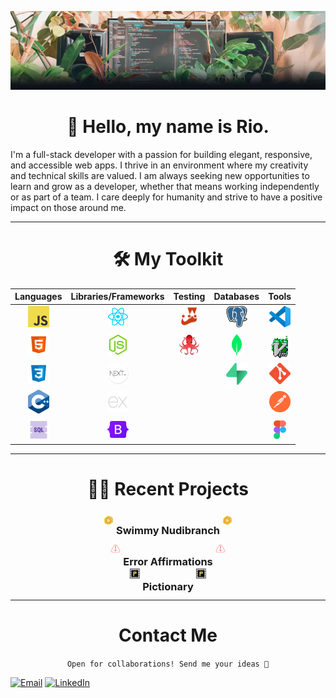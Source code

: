 <center>

[![Plants Banner](assets/Github_Banner_Plants.jpg)](https://www.linkedin.com/in/rio-edwards/)

</center>

<h1 style="text-align: center;">👋 Hello, my name is Rio.</h1>

I'm a full-stack developer with a passion for building elegant, responsive, and accessible web apps. I thrive in an environment where my creativity and technical skills are valued. I am always seeking new opportunities to learn and grow as a developer, whether that means working independently or as part of a team. I care deeply for humanity and strive to have a positive impact on those around me. <br>

---

<h1 style="text-align: center;">🛠️ My Toolkit</h1>

<center>

|                                        Languages                                        |                                                 Libraries/Frameworks                                                 |                                             Testing                                             |                                                 Databases                                                  |                                         Tools                                         |
| :-------------------------------------------------------------------------------------: | :------------------------------------------------------------------------------------------------------------------: | :---------------------------------------------------------------------------------------------: | :--------------------------------------------------------------------------------------------------------: | :-----------------------------------------------------------------------------------: |
| <img src="assets/Logos/JS_Logos/64px-JavaScript-logo.png" alt="JavaScript" width="34"/> | <img src="assets/Logos/React_Logos/1174949_js_react js_logo_react_react native_icon.png" alt="React.js" width="34"/> |       <img src="assets/Logos/jest_Logos/jest-logo-svg-vector.svg" alt="Jest" width="28"/>       | <img src="assets/Logos/PostgreSQL_Logos/PostgreSQL_logo.3colors.120x120.png" alt="PostgreSQL" width="34"/> | <img src="assets/Logos/visual-studio-code_Logos/vscode.png" alt="VSCode" width="34"/> |
|    <img src="assets/Logos/HTML_Logos/icons8-html-5-48.png" alt="HTML5" width="34"/>     |                   <img src="assets/Logos/NodeJS_Logos/node-js (2).png" alt="Node.js" width="34"/>                    | <img src="assets/Logos/React_Testing_Lib_Logos/octopus-64x64.png" alt="JavaScript" width="34"/> |     <img src="assets/Logos/MongoDB_Logos/MongoDB_Logomark_SpringGreen.svg" alt="MongoDB" width="16"/>      |       <img src="assets/Logos/Vim_Logos/vim_on_fire.gif" alt="Vim" width="26"/>        |
|      <img src="assets/Logos/CSS_Logos/icons8-css3-48.png" alt="CSS3" width="34"/>       |           <img src="assets/Logos/Next.js_Logos/nextjs-boilerplate-logo.webp" alt="Express.js" width="34"/>           |                                                                                                 |         <img src="assets/Logos/Supabase_logos/supabase-logo-icon.png" alt="Supabase" width="34"/>          |      <img src="assets/Logos/Git_Logos/Git-Icon-1788C.png" alt="Git" width="34"/>      |
|    <img src="assets/Logos/C++_Logos/ISO_C++_Logo.svg (2).png" alt="C++" width="34"/>    |            <img src="assets/Logos/Express.js_logos/output-onlinepngtools.png" alt="Next.js" width="34"/>             |                                                                                                 |                                                                                                            |  <img src="assets/Logos/Postman_Logos/getpostman-icon.svg" alt="Github" width="34"/>  |
|       <img src="assets/Logos/SQL_Icons/icons8-sql-96.png" alt="SQL" width="34"/>        |               <img src="assets/Logos/Bootstrap_Logos/bootstrap-logo.svg" alt="Bootstrap" width="34"/>                |                                                                                                 |                                                                                                            |      <img src="assets/Logos/Figma-Logos/Figma-Icon.svg" alt="Figma" width="20"/>      |

</center>

---

<h1 style="text-align: center; margin-bottom: 16px;"> 👨‍💻 Recent Projects</h1>

<details>
 
 <summary style="display: flex; height: 34px; align-content: center; justify-content: center; margin-bottom: 16px;"> <img src="assets/Swimmy_Nudibranch_Images/starfish-coin.png" alt="JavaScript" style="width: 16px; height: 16px; margin: auto 0;"/>&nbsp;  <h3 style="text-align: center; cursor: pointer;"> Swimmy Nudibranch </h3>&nbsp;  <img src="assets/Swimmy_Nudibranch_Images/starfish-coin.png" alt="JavaScript" style="width: 16px; height: 16px; margin: auto 0;"/></summary>

<center>

<img src="assets/Swimmy_Nudibranch_Images/Swimmy_Nudibranch.gif" alt="JavaScript" width="640"/>

</center>

An aquatic spin on the (in)famous iPhone game: "Flappy Bird". I built this with a small team for a 3-day hackathon, the theme being "Under the Sea". It features all original pixel art and music.

[Play](https://swimmy-nudibranch.netlify.app/) • [GitHub](https://github.com/Nervous-Nudibranchs/Swimmyy-Nudibranch)

 </details>
 
 <details>
 
 <summary style="display: flex; height: 24px; align-content: center; justify-content: center; margin-bottom: 16px"> <img src="assets/Error_Affirmations_Images/pink-02 2 (1).png" alt="JavaScript" style="width: 16px; height: 16px; margin: auto 0;"/>&nbsp;  <h3  style="text-align: center; cursor: pointer;">Error Affirmations</h3>&nbsp;  <img src="assets/Error_Affirmations_Images/pink-02 2 (1).png" alt="JavaScript" style="width: 16px; height: 16px; margin: auto 0;"/></summary>

<center>

<img src="assets/Error_Affirmations_Images/notificationbar.png" alt="JavaScript" width="640"/><br/>
<img src="assets/Error_Affirmations_Images/Jest_Example_Default.png" alt="JavaScript" width="640"/>

</center>

A full-stack app that provides an API for delivering code-related affirmations to developers. The application includes 3 UI's: a VSCode Extension, a Jest Reporter and a website.

[VS Code Extension](https://marketplace.visualstudio.com/items?itemName=VSCodeEmpaths.erroraffirmations) • [Jest Reporter](https://www.npmjs.com/package/error-affirmations) • [Website](https://error-affirmations.netlify.app/) • [GitHub](https://github.com/orgs/VSCode-Empaths/repositories)

  </details>

<details>
 
 <summary style="display: flex; height: 24px; align-content: center; justify-content: center; margin-bottom: 16px;"> <img src="assets/Pictionary_Images/favicon.png" alt="JavaScript" style="width: 16px; height: 16px; margin: auto 0;"/>&nbsp;  <h3 style="text-align: center; cursor: pointer;"> Pictionary </h3>&nbsp;  <img src="assets/Pictionary_Images/favicon.png" alt="JavaScript" style="width: 16px; height: 16px; margin: auto 0;"/></summary>
 
 <center>

<img src="assets/Pictionary_Images/pictionary_demo.gif" alt="JavaScript" width="640"/>

 </center>

A multiplayer, real-time drawing game inspired by the popular board game, Pictionary. Players can sign-up, create or join a game room, and earn points as a drawer or guesser in 1-minute rounds.

[Play](https://moody-pictionary.netlify.app/) • [GitHub](https://github.com/themoodymarsupials/pictionary)

</details>
 
 ---

<center>

# Contact Me

`Open for collaborations! Send me your ideas 📩`

</center>

[![Email](https://img.shields.io/static/v1?message=Email&logo=gmail&color=DB4437&logoColor=EAEAEA&label=%20&style=for-the-badge)](mailto:rioredwards@gmail.com)
[![LinkedIn](https://img.shields.io/static/v1?message=LinkedIn&logo=linkedin&color=0277B5&logoColor=EAEAEA&label=%20&style=for-the-badge)](https://www.linkedin.com/in/rio-edwards/)

